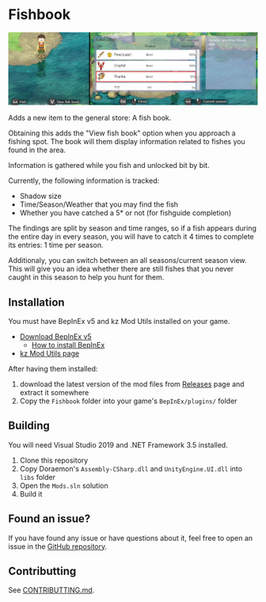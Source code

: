 # Fishbook
<!-- nexus-disable -->
<p align="center">
	<img src="../docs/modImages/Fishbook.gif" width="600px"/>
</p>
<!-- nexus-enable -->
<!-- nexus-only
[center][img]@@@RawRepositoryURL@@@/docs/modImages/Fishbook.gif[/img][/center]
-->

Adds a new item to the general store: A fish book.

Obtaining this adds the "View fish book" option when you approach a fishing spot. The book will them display information related to fishes you found in the area.

Information is gathered while you fish and unlocked bit by bit.

Currently, the following information is tracked:
- Shadow size
- Time/Season/Weather that you may find the fish
- Whether you have catched a 5* or not (for fishguide completion)

The findings are split by season and time ranges, so if a fish appears during the entire day in every season, you will have to catch it 4 times to complete its entries: 1 time per season.

Additionaly, you can switch between an all seasons/current season view. This will give you an idea whether there are still fishes that you never caught in this season to help you hunt for them.

## Installation
You must have BepInEx v5 and kz Mod Utils installed on your game.
- [Download BepInEx v5](https://github.com/BepInEx/BepInEx/releases)
	- [How to install BepInEx](https://docs.bepinex.dev/articles/user_guide/installation/index.html)
- [kz Mod Utils page](../kzModUtils/)

<!-- nexus-disable -->
After having them installed:
1. download the latest version of the mod files from [Releases](https://github.com/guilherme-gm/KirieZ_DoraemonSoSMods/releases) page and extract it somewhere
2. Copy the `Fishbook` folder into your game's `BepInEx/plugins/` folder

<!-- nexus-enable -->
<!-- nexus-only
After having them installed:
[list=1]
[*] download the latest version of the mod from Files tab and extract it somewhere
[*] Copy the "Fishbook" folder into your game&#39;s  [font=Courier New][color=#ffff00]BepInEx/plugins/[/color][/font]  folder
[/list]
-->

<!-- nexus-disable -->
## Building
You will need Visual Studio 2019 and .NET Framework 3.5 installed.

1. Clone this repository
2. Copy Doraemon's `Assembly-CSharp.dll` and `UnityEngine.UI.dll` into `libs` folder
3. Open the `Mods.sln` solution
4. Build it

<!-- nexus-enable -->

## Found an issue?
If you have found any issue or have questions about it, feel free to open an issue in the [GitHub repository](https://github.com/guilherme-gm/KirieZ_DoraemonSoSMods/issues).

<!-- nexus-only
You may also message on the mod board here in Nexus and I will check sometime.
-->


## Contributting
See [CONTRIBUTTING.md](../CONTRIBUTTING.md).
